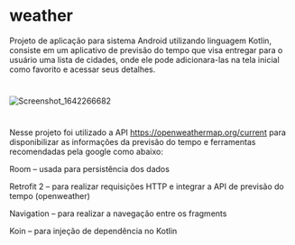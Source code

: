 # weather

Projeto de aplicação para sistema Android utilizando linguagem Kotlin, consiste em um aplicativo de previsão do tempo que visa entregar para o usuário uma lista de cidades, onde ele pode adicionara-las na tela inicial como favorito e acessar seus detalhes.

#
![Screenshot_1642266682](https://user-images.githubusercontent.com/60019021/149631974-cd8866d0-5fc9-4463-be9d-cd1cc986fcb9.png)
#

Nesse projeto foi utilizado a API https://openweathermap.org/current para disponibilizar as informações da previsão do tempo e ferramentas recomendadas pela google como abaixo:

Room – usada para persistência dos dados

Retrofit 2 – para realizar requisições HTTP e integrar a API de previsão do tempo (openweather)

Navigation – para realizar a navegação entre os fragments 

Koin – para injeção de dependência no Kotlin

